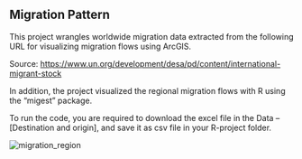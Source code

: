 ## Migration Pattern

This project wrangles worldwide migration data extracted from the following URL for visualizing migration flows using ArcGIS. 

Source:
https://www.un.org/development/desa/pd/content/international-migrant-stock

In addition, the project visualized the regional migration flows with R using the “migest” package.

To run the code, you are required to download the excel file in the Data – [Destination and origin], and save it as csv file in your R-project folder.

![migration_region](https://user-images.githubusercontent.com/85015268/158034789-127b33d6-7418-46a8-9f7f-e5dd4d6367ef.png)